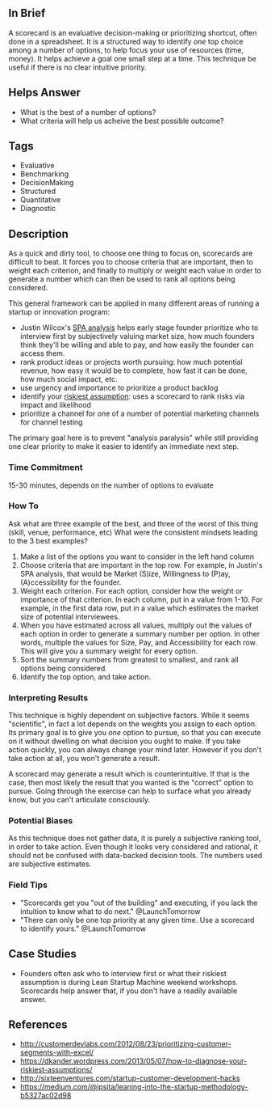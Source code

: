## In Brief

A scorecard is an evaluative decision-making or prioritizing shortcut, often done in a spreadsheet. It is a structured way to identify *one* top choice among a number of options, to help focus your use of resources (time, money). It helps achieve a goal one small step at a time. This technique be useful if there is no clear intuitive priority. 

## Helps Answer
 * What is the best of a number of options?
 * What criteria will help us acheive the best possible outcome?

## Tags
 * Evaluative
 * Benchmarking
 * DecisionMaking
 * Structured
 * Quantitative
 * Diagnostic

## Description

As a quick and dirty tool, to choose one thing to focus on, scorecards are difficult to beat. It forces you to choose criteria that are important, then to weight each criterion, and finally to multiply or weight each value in order to generate a number which can then be used to rank all options being considered.

This general framework can be applied in many different areas of running a startup or innovation program:
* Justin Wilcox's [SPA analysis](http://customerdevlabs.com/2012/08/23/prioritizing-customer-segments-with-excel/) helps early stage founder prioritize who to interview first by subjectively valuing market size, how much founders think they'll be willing and able to pay, and how easily the founder can access them.
* rank product ideas or projects worth pursuing: how much potential revenue, how easy it would be to complete, how fast it can be done, how much social impact, etc.
* use urgency and importance to prioritize a product backlog
* identify your [riskiest assumption](https://dkander.wordpress.com/2013/05/07/how-to-diagnose-your-riskiest-assumptions/): uses a scorecard to rank risks via impact and likelihood
* prioritize a channel for one of a number of potential marketing channels for channel testing

The primary goal here is to prevent "analysis paralysis" while still providing one clear priority to make it easier to identify an immediate next step. 

### Time Commitment

15-30 minutes, depends on the number of options to evaluate

### How To

Ask what are three example of the best, and three of the worst of this thing (skill, venue, performance, etc) 
What were the consistent mindsets leading to the 3 best examples? 

1. Make a list of the options you want to consider in the left hand column
2. Choose criteria that are important in the top row. For example, in Justin's SPA analysis, that would be Market (S)ize, Willingness to (P)ay, (A)ccessibility for the founder.
3. Weight each criterion. For each option, consider how the weight or importance of that criterion. In each column, put in a value from 1-10. For example, in the first data row, put in a value which estimates the market size of potential interviewees. 
4. When you have estimated across all values, multiply out the values of each option in order to generate a summary number per option. In other words, multiple the values for Size, Pay, and Accessibility for each row. This will give you a summary weight for every option.
5. Sort the summary numbers from greatest to smallest, and rank all options being considered. 
6. Identify the top option, and take action. 

### Interpreting Results

This technique is highly dependent on subjective factors. While it seems "scientific", in fact a lot depends on the weights you assign to each option. Its primary goal is to give you *one* option to pursue, so that you can execute on it without dwelling on what decision you ought to make. If you take action quickly, you can always change your mind later. However if you don't take action at all, you won't generate a result. 

A scorecard may generate a result which is counterintuitive. If that is the case, then most likely the result that you wanted is the "correct" option to pursue. Going through the exercise can help to surface what you already know, but you can't articulate consciously.

### Potential Biases

As this technique does not gather data, it is purely a subjective ranking tool, in order to take action. Even though it looks very considered and rational, it should not be confused with data-backed decision tools. The numbers used are subjective estimates. 

### Field Tips
 * "Scorecards get you "out of the building" and executing, if you lack the intuition to know what to do next." @LaunchTomorrow
 * "There can only be one top priority at any given time. Use a scorecard to identify yours." @LaunchTomorrow

## Case Studies
 * Founders often ask who to interview first or what their riskiest assumption is during Lean Startup Machine weekend workshops. Scorecards help answer that, if you don't have a readily available answer. 

 
## References
 * http://customerdevlabs.com/2012/08/23/prioritizing-customer-segments-with-excel/
 * https://dkander.wordpress.com/2013/05/07/how-to-diagnose-your-riskiest-assumptions/
 * http://sixteenventures.com/startup-customer-development-hacks
 * https://medium.com/@ipsita/leaning-into-the-startup-methodology-b5327ac02d98

